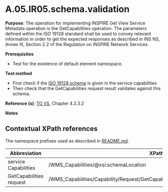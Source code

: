 # A.05.IR05.schema.validation

**Purpose**: The operation for implementing INSPIRE Get View Service Metadata operation is the GetCapabilities operation. The parameters defined within the ISO 19128 standard shall be used to convey relevant information in order to get the expected responses as described in INS NS, Annex III, Section 2.2 of the Regulation on INSPIRE Network Services.

**Prerequisites**

* Test for the existence of default element namespace.

**Test method**

* First check if the [ISO 19128 schema](http://schemas.opengis.net/wms/1.3.0/capabilities_1_3_0.xsd) is given in the service capabilities
* Then check that the GetCapabilities request result validates against this schema.

**Reference (s)**: [TG VS](README.md#ref_TG_VS), Chapter 4.2.3.2

**Notes**


## Contextual XPath references

The namespace prefixes used as described in [README.md](README.md#namespaces).

Abbreviation                                               |  XPath expression
---------------------------------------------------------- | -------------------------------------------------------------------------
service Capabilities <a name="service Capabilities"></a>   | /WMS_Capabilities/@xsi:schemaLocation
GetCapabilities request <a name="GetCapabilities request"></a>   | /WMS_Capabilities/Capability/Request/GetCapabilities/DCPType/HTTP/Get/OnlineResource/@xlink:href
